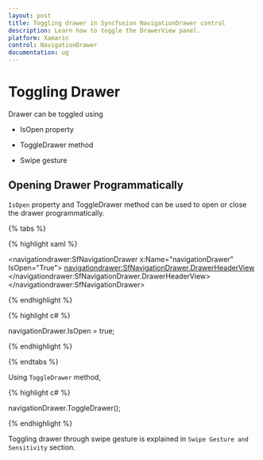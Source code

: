 ```yaml
---
layout: post
title: Toggling drawer in Syncfusion NavigationDrawer control
description: Learn how to toggle the DrawerView panel.
platform: Xamarin
control: NavigationDrawer
documentation: ug
---
```

# Toggling Drawer

Drawer can be toggled using

*	IsOpen property

*	ToggleDrawer method

*	Swipe gesture

## Opening Drawer Programmatically
`IsOpen` property and ToggleDrawer method can be used to open or close the drawer programmatically.

{% tabs %}

{% highlight xaml %}

<?xml version="1.0" encoding="utf-8"?>
<ContentPage xmlns="http://xamarin.com/schemas/2014/forms" 
             xmlns:x="http://schemas.microsoft.com/winfx/2009/xaml" 
             xmlns:local="clr-namespace:NaviSample" 
             xmlns:navigationdrawer="clr-namespace:Syncfusion.SfNavigationDrawer.XForms;assembly=Syncfusion.SfNavigationDrawer.XForms"
             x:Class="NaviSample.MainPage">
    <navigationdrawer:SfNavigationDrawer x:Name="navigationDrawer" 
                                         IsOpen="True">
        <navigationdrawer:SfNavigationDrawer.DrawerHeaderView>
            <Grid BackgroundColor="#1aa1d6" 
                  VerticalOptions="Center" 
                  HorizontalOptions="Center">
                <Label Text="Header view" 
                       FontSize="16" 
                       VerticalOptions="Center" 
                       HorizontalOptions="Center"/>
            </Grid>
        </navigationdrawer:SfNavigationDrawer.DrawerHeaderView>
    </navigationdrawer:SfNavigationDrawer>
</ContentPage>

{% endhighlight %}	
	
{% highlight c# %} 

navigationDrawer.IsOpen = true;

{% endhighlight %}

{% endtabs %}

Using `ToggleDrawer` method,

{% highlight c# %} 

navigationDrawer.ToggleDrawer();

{% endhighlight %}

Toggling drawer through swipe gesture is explained in `Swipe Gesture and Sensitivity` section.